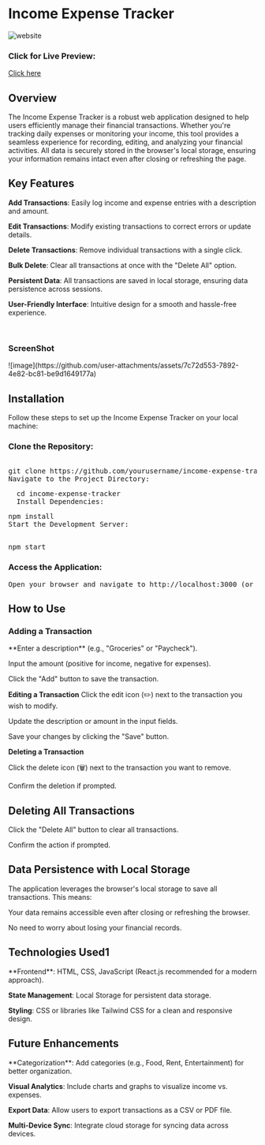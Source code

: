 <h1>Income Expense Tracker</h1>
<img src="https://github.com/user-attachments/assets/96e8ea0a-dabb-4b98-80aa-23d2f9d53e77" alt ="website"/>

<h3>Click for Live Preview: </h3>
<a href="https://track-income-expenses.netlify.app/">Click here</a>
<h2>Overview</h2>
The Income Expense Tracker is a robust web application designed to help users efficiently manage their financial transactions. Whether you're tracking daily expenses or monitoring your income, this tool provides a seamless experience for recording, editing, and analyzing your financial activities. All data is securely stored in the browser's local storage, ensuring your information remains intact even after closing or refreshing the page.

<h2>Key Features</h2>

**Add Transactions**: Easily log income and expense entries with a description and amount.

**Edit Transactions**: Modify existing transactions to correct errors or update details.

**Delete Transactions**: Remove individual transactions with a single click.

**Bulk Delete**: Clear all transactions at once with the "Delete All" option.

**Persistent Data**: All transactions are saved in local storage, ensuring data persistence across sessions.

**User-Friendly Interface**: Intuitive design for a smooth and hassle-free experience.


<br/>
<h3>ScreenShot</h3>
![image](https://github.com/user-attachments/assets/7c72d553-7892-4e82-bc81-be9d1649177a)

<h2>Installation</h2>
Follow these steps to set up the Income Expense Tracker on your local machine:

<h3>Clone the Repository:</h3>

<pre>  
git clone https://github.com/yourusername/income-expense-tracker.git
Navigate to the Project Directory:
</pre>

<pre>
  cd income-expense-tracker
  Install Dependencies:
</pre>

<pre>
npm install
Start the Development Server:  
</pre>

<pre>  
npm start
</pre>

<h3>Access the Application:</h3>
<pre>Open your browser and navigate to http://localhost:3000 (or the port specified in your terminal).</pre>

<h2>How to Use</h2>
<h3>Adding a Transaction</h3>
**Enter a description** (e.g., "Groceries" or "Paycheck").

Input the amount (positive for income, negative for expenses).

Click the "Add" button to save the transaction.

**Editing a Transaction**
Click the edit icon (✏️) next to the transaction you wish to modify.

Update the description or amount in the input fields.

Save your changes by clicking the "Save" button.

**Deleting a Transaction**

Click the delete icon (🗑️) next to the transaction you want to remove.

Confirm the deletion if prompted.

<h2>Deleting All Transactions</h2>
Click the "Delete All" button to clear all transactions.

Confirm the action if prompted.

<h2>Data Persistence with Local Storage</h2>
The application leverages the browser's local storage to save all transactions. This means:

Your data remains accessible even after closing or refreshing the browser.

No need to worry about losing your financial records.

<h2>Technologies Used1</h2>
**Frontend**: HTML, CSS, JavaScript (React.js recommended for a modern approach).

**State Management**: Local Storage for persistent data storage.

**Styling**: CSS or libraries like Tailwind CSS for a clean and responsive design.

<h2>Future Enhancements</h2>
**Categorization**: Add categories (e.g., Food, Rent, Entertainment) for better organization.

**Visual Analytics**: Include charts and graphs to visualize income vs. expenses.

**Export Data**: Allow users to export transactions as a CSV or PDF file.

**Multi-Device Sync**: Integrate cloud storage for syncing data across devices.
